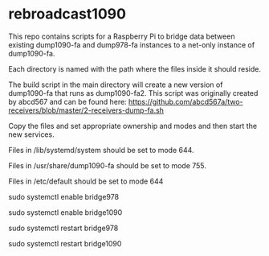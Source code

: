 # rebroadcast1090

This repo contains scripts for a Raspberry Pi to bridge data between
existing dump1090-fa and dump978-fa instances to a net-only instance of dump1090-fa.

Each directory is named with the path where the files inside it should reside.

The build script in the main directory will create a new version of dump1090-fa that runs as dump1090-fa2.  This script was originally created by abcd567 and
can be found here:
https://github.com/abcd567a/two-receivers/blob/master/2-receivers-dump-fa.sh

Copy the files and set appropriate ownership and modes and then start the new
services.

Files in /lib/systemd/system should be set to mode 644.

Files in /usr/share/dump1090-fa should be set to mode 755.

Files in /etc/default should be set to mode 644

sudo systemctl enable bridge978

sudo systemctl enable bridge1090

sudo systemctl restart bridge978

sudo systemctl restart bridge1090


